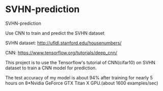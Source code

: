 # SVHN-prediction

SVHN-prediction

Use CNN to train and predict the SVHN dataset

SVHN dataset: http://ufldl.stanford.edu/housenumbers/

CNN: https://www.tensorflow.org/tutorials/deep_cnn/

This project is to use the Tensorflow's tutorial of CNN(cifar10) on SVHN dataset to train a CNN model for prediction.

The test accuracy of my model is about 94% after training for nearly 5 hours on 8*Nvidia GeForce GTX Titan X GPU.(about 1600 examples/sec)

